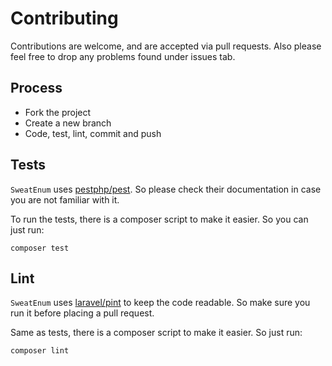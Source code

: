 # Contributing

Contributions are welcome, and are accepted via pull requests. Also please feel free to drop any problems found under issues tab.

## Process

- Fork the project
- Create a new branch
- Code, test, lint, commit and push

## Tests

`SweatEnum` uses [pestphp/pest](https://github.com/pestphp/pest). So please check their documentation in case you are not familiar with it.

To run the tests, there is a composer script to make it easier. So you can just run:

```shell
composer test
```

## Lint

`SweatEnum` uses [laravel/pint](https://github.com/laravel/pint) to keep the code readable. So make sure you run it before placing a pull request.

Same as tests, there is a composer script to make it easier. So just run:

```shell
composer lint
```
